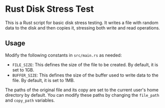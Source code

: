# Rust Disk Stress Test

This is a Rust script for basic disk stress testing. It writes a file with random data to the disk and then copies it, stressing both write and read operations.

## Usage

Modify the following constants in `src/main.rs` as needed:

- `FILE_SIZE`: This defines the size of the file to be created. By default, it is set to 1GB.
- `BUFFER_SIZE`: This defines the size of the buffer used to write data to the file. By default, it is set to 1MB.

The paths of the original file and its copy are set to the current user's home directory by default. You can modify these paths by changing the `file_path` and `copy_path` variables.
